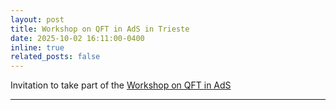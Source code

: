 ```yaml
---
layout: post
title: Workshop on QFT in AdS in Trieste
date: 2025-10-02 16:11:00-0400
inline: true
related_posts: false
---
```


Invitation to take part of the <a href="https://www.igap-ts.it/2024/07/23/workshop-on-qft-in-ads/">Workshop on QFT in AdS</a>


---


